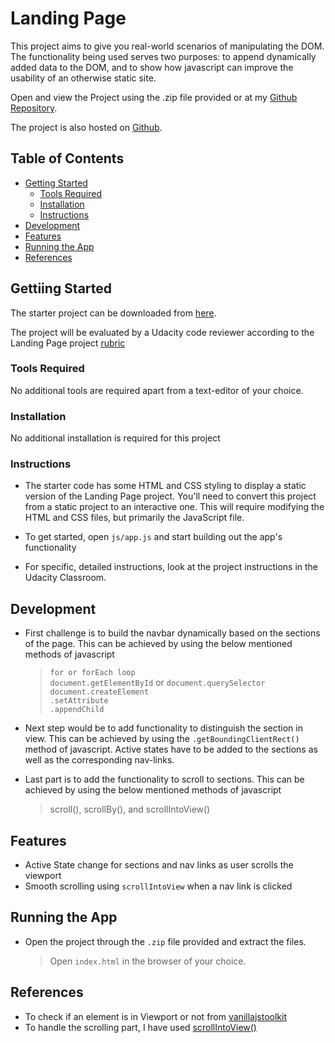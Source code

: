 # Landing Page

This project aims to give you real-world scenarios of manipulating the DOM. The functionality being used serves two purposes: to append dynamically added data to the DOM, and to show how javascript can improve the usability of an otherwise static site.

Open and view the Project using the .zip file provided or at my [Github Repository](https://github.com/Samirius/Landing-Page).

The project is also hosted on [Github](https://github.com/Samirius/Landing-Page).

## Table of Contents

- [Getting Started](#getting-started)
	- [Tools Required](#tools-required)
	- [Installation](#installation)
	- [Instructions](#instructions)
- [Development](#development)
- [Features](#features)
- [Running the App](#running-the-app)
- [References](#references)

## Gettiing Started

The starter project can be downloaded from [here](https://github.com/udacity/fend/tree/refresh-2019/projects/landing-page).

The project will be evaluated by a Udacity code reviewer according to the Landing Page project [rubric](https://review.udacity.com/#!/rubrics/2658/view)

### Tools Required

No additional tools are required apart from a text-editor of your choice. 

### Installation

No additional installation is required for this project

### Instructions

* The starter code has some HTML and CSS styling to display a static version of the Landing Page project. You'll need to convert this project from a static project to an interactive one. This will require modifying the HTML and CSS files, but primarily the JavaScript file.  

* To get started, open `js/app.js` and start building out the app's functionality  

* For specific, detailed instructions, look at the project instructions in the Udacity Classroom.

## Development

* First challenge is to build the navbar dynamically based on the sections of the page. This can be achieved by using the below mentioned methods of javascript
    > `for or forEach loop` </br>
      `document.getElementById` or  `document.querySelector` </br>
      `document.createElement` </br>
      `.setAttribute` </br>
      `.appendChild` </br>

* Next step would be to add functionality to distinguish the section in view. This can be achieved by using the `.getBoundingClientRect()` method of javascript. Active states have to be added to the sections as well as the corresponding nav-links.  

* Last part is to add the functionality to scroll to sections. This can be achieved by using the below mentioned methods of javascript
    >  scroll(), scrollBy(), and scrollIntoView()

## Features

* Active State change for sections and nav links as user scrolls the viewport
* Smooth scrolling using `scrollIntoView` when a nav link is clicked 

## Running the App

* Open the project through the `.zip` file provided and extract the files. 
  > Open `index.html` in the browser of your choice.

## References

* To check if an element is in Viewport or not from [vanillajstoolkit](https://vanillajstoolkit.com/helpers/isinviewport/) 
* To handle the scrolling part, I have used [scrollIntoView()](https://developer.mozilla.org/en-US/docs/Web/API/Element/scrollIntoView)
